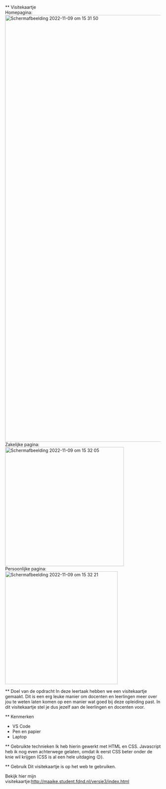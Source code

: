 ** Visitekaartje
<br>Homepagina:
<br><img width="1377" alt="Schermafbeelding 2022-11-09 om 15 31 50" src="https://user-images.githubusercontent.com/112861144/200857491-4cf3a67c-5ca8-413b-98f3-62c4230795b2.png">
<br>Zakelijke pagina:
<br><img width="384" alt="Schermafbeelding 2022-11-09 om 15 32 05" src="https://user-images.githubusercontent.com/112861144/200857513-0f199db6-a6cf-4a28-bb77-ed4165e22a78.png">
<br>Persoonlijke pagina:
<br><img width="364" alt="Schermafbeelding 2022-11-09 om 15 32 21" src="https://user-images.githubusercontent.com/112861144/200857532-c4c5f00b-d221-4dd0-b573-7a054dca7ab7.png">

** Doel van de opdracht
In deze leertaak hebben we een visitekaartje gemaakt.
Dit is een erg leuke manier om docenten en leerlingen meer over jou te weten laten komen op een manier wat goed bij deze opleiding past.
In dit visitekaartje stel je dus jezelf aan de leerlingen en docenten voor.

** Kenmerken
* VS Code
* Pen en papier
* Laptop

** Gebruikte technieken
Ik heb hierin gewerkt met HTML en CSS. Javascript heb ik nog even achterwege gelaten, omdat ik eerst CSS beter onder de knie wil krijgen (CSS is al een hele uitdaging :wink:).

** Gebruik
Dit visitekaartje is op het web te gebruiken.

Bekijk hier mijn visitekaartje:http://maaike.student.fdnd.nl/versie3/index.html
